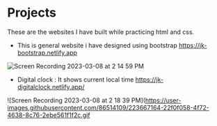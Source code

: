 # Projects
These are the websites I have built while practicing html and css.

* This is general website i have designed using bootstrap 
 https://jk-bootstrap.netlify.app

![Screen Recording 2023-03-08 at 2 14 59 PM](https://user-images.githubusercontent.com/86514109/223665832-63f8fd6a-acb3-4c86-a32b-9e2e89800a2f.gif)


* Digital clock : It shows current local time  https://jk-digitalclock.netlify.app/


![Screen Recording 2023-03-08 at 2 18 39 PM](https://user-images.githubusercontent.com/86514109/223667164-22f0f058-4f72-4638-8c76-2ebe561f1f2c.gif
